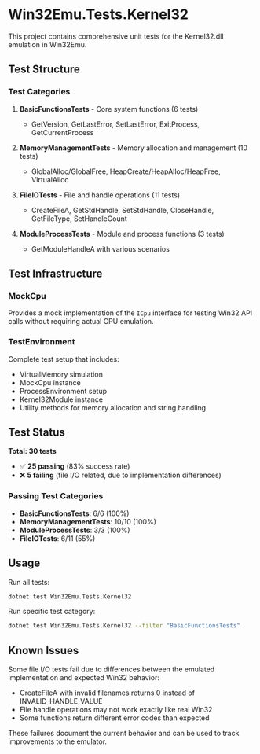 # Win32Emu.Tests.Kernel32

This project contains comprehensive unit tests for the Kernel32.dll emulation in Win32Emu.

## Test Structure

### Test Categories

1. **BasicFunctionsTests** - Core system functions (6 tests)
   - GetVersion, GetLastError, SetLastError, ExitProcess, GetCurrentProcess

2. **MemoryManagementTests** - Memory allocation and management (10 tests)
   - GlobalAlloc/GlobalFree, HeapCreate/HeapAlloc/HeapFree, VirtualAlloc

3. **FileIOTests** - File and handle operations (11 tests)
   - CreateFileA, GetStdHandle, SetStdHandle, CloseHandle, GetFileType, SetHandleCount

4. **ModuleProcessTests** - Module and process functions (3 tests)
   - GetModuleHandleA with various scenarios

## Test Infrastructure

### MockCpu
Provides a mock implementation of the `ICpu` interface for testing Win32 API calls without requiring actual CPU emulation.

### TestEnvironment
Complete test setup that includes:
- VirtualMemory simulation
- MockCpu instance
- ProcessEnvironment setup
- Kernel32Module instance
- Utility methods for memory allocation and string handling

## Test Status

**Total: 30 tests**
- ✅ **25 passing** (83% success rate)
- ❌ **5 failing** (file I/O related, due to implementation differences)

### Passing Test Categories
- **BasicFunctionsTests**: 6/6 (100%)
- **MemoryManagementTests**: 10/10 (100%)
- **ModuleProcessTests**: 3/3 (100%)
- **FileIOTests**: 6/11 (55%)

## Usage

Run all tests:
```bash
dotnet test Win32Emu.Tests.Kernel32
```

Run specific test category:
```bash
dotnet test Win32Emu.Tests.Kernel32 --filter "BasicFunctionsTests"
```

## Known Issues

Some file I/O tests fail due to differences between the emulated implementation and expected Win32 behavior:
- CreateFileA with invalid filenames returns 0 instead of INVALID_HANDLE_VALUE
- File handle operations may not work exactly like real Win32
- Some functions return different error codes than expected

These failures document the current behavior and can be used to track improvements to the emulator.